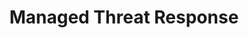 ---
title: Managed Threat Response
type: managed-threat-response
image: /img/cyberaas-home-banner-earth.jpg
intro:
  heading: How do you response to a cyber attack such as ransomware?
  description: >
    At only $9.80 per PC monthly (no contract), our 24/7 team of security experts are here to help.
    We will proactively
main:
  heading: Benefits
---